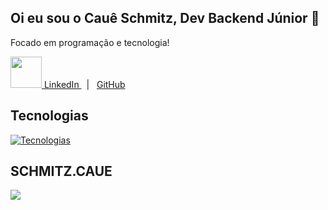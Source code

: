 ## Oi eu sou o Cauê Schmitz, Dev Backend Júnior 🚀 
Focado em programação e tecnologia!



  <p>
    <a href="https://www.linkedin.com/in/cau%C3%AA-schmitz-316261356/">
      <img src="https://skillicons.dev/icons?i=linkedin&theme=dark" width="50"/>
      LinkedIn
    </a> &nbsp;  |  &nbsp;
    <a href=https://github.com/schmitzcaue
      <img src="https://skillicons.dev/icons?i=github&theme=dark" width="50"/>
      GitHub
    </a>
  </p>
</main>

## Tecnologias

[![Tecnologias](https://skillicons.dev/icons?i=cs,dotnet,visualstudio,git,github)](https://skillicons.dev)
##  SCHMITZ.CAUE
![](https://imgur.com/IlLOIQD.gif)
